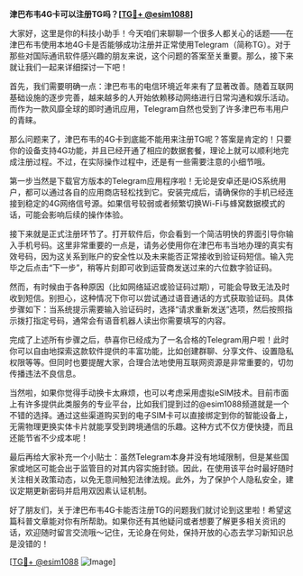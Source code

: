 **津巴布韦4G卡可以注册TG吗？[[TG💪+ @esim1088](https://t.me/s/esim1088)]**

大家好，这里是你的科技小助手！今天咱们来聊聊一个很多人都关心的话题——在津巴布韦使用本地4G卡是否能够成功注册并正常使用Telegram（简称TG）。对于那些对国际通讯软件感兴趣的朋友来说，这个问题的答案至关重要。那么，接下来就让我们一起来详细探讨一下吧！

首先，我们需要明确一点：津巴布韦的电信环境近年来有了显著改善。随着互联网基础设施的逐步完善，越来越多的人开始依赖移动网络进行日常沟通和娱乐活动。而作为一款风靡全球的即时通讯应用，Telegram自然也受到了许多津巴布韦用户的青睐。

那么问题来了，津巴布韦的4G卡到底能不能用来注册TG呢？答案是肯定的！只要你的设备支持4G功能，并且已经开通了相应的数据套餐，理论上就可以顺利地完成注册过程。不过，在实际操作过程中，还是有一些需要注意的小细节哦。

第一步当然是下载官方版本的Telegram应用程序啦！无论是安卓还是iOS系统用户，都可以通过各自的应用商店轻松找到它。安装完成后，请确保你的手机已经连接到稳定的4G网络信号源。如果信号较弱或者频繁切换Wi-Fi与蜂窝数据模式的话，可能会影响后续的操作体验。

接下来就是正式注册环节了。打开软件后，你会看到一个简洁明快的界面引导你输入手机号码。这里非常重要的一点是，请务必使用你在津巴布韦当地办理的真实有效号码，因为这关系到账户的安全性以及未来能否正常接收到验证码短信。输入完毕之后点击“下一步”，稍等片刻即可收到运营商发送过来的六位数字验证码。

然而，有时候由于各种原因（比如网络延迟或验证码过期），可能会导致无法及时收到短信。别担心，这种情况下你可以尝试通过语音通话的方式获取验证码。具体步骤如下：当系统提示需要输入验证码时，选择“请求重新发送”选项，然后按照指示拨打指定号码，通常会有语音机器人读出你需要填写的内容。

完成了上述所有步骤之后，恭喜你已经成为了一名合格的Telegram用户啦！此时你可以自由地探索这款软件提供的丰富功能，比如创建群聊、分享文件、设置隐私权限等等。但同时也要提醒大家，合理合法地使用互联网资源是非常重要的，切勿传播违法不良信息。

当然啦，如果你觉得手动换卡太麻烦，也可以考虑采用虚拟eSIM技术。目前市面上有许多提供此类服务的专业平台，比如我们提到过的@esim1088频道就是一个不错的选择。通过这些渠道购买到的电子SIM卡可以直接绑定到你的智能设备上，无需物理更换实体卡片就能享受到跨境通信的乐趣。这种方式不仅方便快捷，而且还能节省不少成本呢！

最后再给大家补充一个小贴士：虽然Telegram本身并没有地域限制，但是某些国家或地区可能会出于监管目的对其内容实施封锁。因此，在使用该平台时最好随时关注相关政策动态，以免无意间触犯法律法规。此外，为了保护个人隐私安全，建议定期更新密码并启用双因素认证机制。

好了朋友们，关于津巴布韦4G卡能否注册TG的问题我们就讨论到这里啦！希望这篇科普文章能对你有所帮助。如果你还有其他疑问或者想要了解更多相关资讯的话，欢迎随时留言交流哦～记住，无论身在何处，保持开放的心态去学习新知识总是没错的！

[[TG💪+ @esim1088](https://t.me/s/esim1088) ![Image](https://i.postimg.cc/4NQfJmqS/Snipaste-2025-05-13-00-14-12.png)]